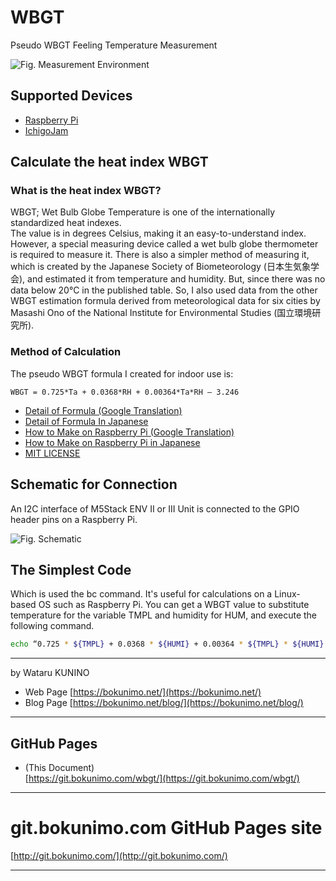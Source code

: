 # WBGT
Pseudo WBGT Feeling Temperature Measurement

![Fig. Measurement Environment](https://bokunimo.net/blog/wp-content/uploads/2024/07/wbgt2.png)

## Supported Devices

- [Raspberry Pi](https://github.com/bokunimowakaru/wbgt/blob/master/raspi)
- [IchigoJam](https://github.com/bokunimowakaru/wbgt/blob/master/ichigojam)

## Calculate the heat index WBGT

### What is the heat index WBGT?

WBGT; Wet Bulb Globe Temperature is one of the internationally standardized heat indexes.  
The value is in degrees Celsius, making it an easy-to-understand index. However, a special measuring device called a wet bulb globe thermometer is required to measure it.
There is also a simpler method of measuring it, which is created by the Japanese Society of Biometeorology (日本生気象学会), and estimated it from temperature and humidity. But, since there was no data below 20°C in the published table.
So, I also used data from the other WBGT estimation formula derived from meteorological data for six cities by Masashi Ono of the National Institute for Environmental Studies (国立環境研究所).

### Method of Calculation

The pseudo WBGT formula I created for indoor use is:

```
WBGT = 0.725*Ta + 0.0368*RH + 0.00364*Ta*RH – 3.246
```

- [Detail of Formula (Google Translation)](https://bokunimo-net.translate.goog/blog/ichigo-jam/29/?_x_tr_sl=auto&_x_tr_tl=en&_x_tr_hl=ja&_x_tr_pto=wapp)  
- [Detail of Formula In Japanese](https://bokunimo.net/blog/ichigo-jam/29/)  
- [How to Make on Raspberry Pi (Google Translation)](https://bokunimo-net.translate.goog/blog/raspberry-pi/4721/?_x_tr_sl=auto&_x_tr_tl=en&_x_tr_hl=ja&_x_tr_pto=wapp)  
- [How to Make on Raspberry Pi in Japanese](https://bokunimo.net/blog/raspberry-pi/4721/)  
- [MIT LICENSE](https://github.com/bokunimowakaru/wbgt/blob/master/LICENSE)  

## Schematic for Connection

An I2C interface of M5Stack ENV II or III Unit is connected to the GPIO header pins on a Raspberry Pi.  

![Fig. Schematic](https://bokunimo.net/blog/wp-content/uploads/2024/07/schema.jpg)

## The Simplest Code

Which is used the bc command. It's useful for calculations on a Linux-based OS such as Raspberry Pi.
You can get a WBGT value to substitute temperature for the variable TMPL and humidity for HUM, and execute the following command.

```bash
echo “0.725 * ${TMPL} + 0.0368 * ${HUMI} + 0.00364 * ${TMPL} * ${HUMI} – 3.246″|bc
```

----------------------------------------------------------------

by Wataru KUNINO 
- Web Page [https://bokunimo.net/](https://bokunimo.net/)
- Blog Page [https://bokunimo.net/blog/](https://bokunimo.net/blog/)

----------------------------------------------------------------

## GitHub Pages  

*  (This Document)  
  [https://git.bokunimo.com/wbgt/](https://git.bokunimo.com/wbgt/)  

----------------------------------------------------------------

# git.bokunimo.com GitHub Pages site
[http://git.bokunimo.com/](http://git.bokunimo.com/)  

----------------------------------------------------------------
